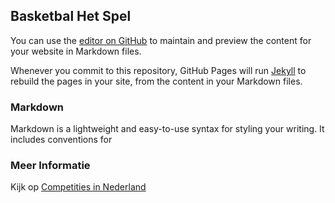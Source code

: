## Basketbal Het Spel

You can use the [editor on GitHub](https://github.com/sebastianlopezzz7/hetspel.html/edit/gh-pages/index.md) to maintain and preview the content for your website in Markdown files.

Whenever you commit to this repository, GitHub Pages will run [Jekyll](https://jekyllrb.com/) to rebuild the pages in your site, from the content in your Markdown files.

### Markdown

Markdown is a lightweight and easy-to-use syntax for styling your writing. It includes conventions for

### Meer Informatie

Kijk op [Competities in Nederland](https://www.basketball.nl/competities/competities/)
